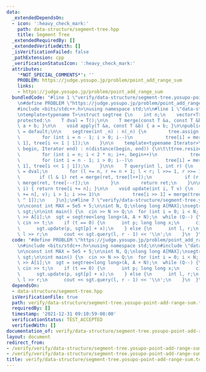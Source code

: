```yaml
---
data:
  _extendedDependsOn:
  - icon: ':heavy_check_mark:'
    path: data-structure/segment-tree.hpp
    title: Segment Tree
  _extendedRequiredBy: []
  _extendedVerifiedWith: []
  _isVerificationFailed: false
  _pathExtension: cpp
  _verificationStatusIcon: ':heavy_check_mark:'
  attributes:
    '*NOT_SPECIAL_COMMENTS*': ''
    PROBLEM: https://judge.yosupo.jp/problem/point_add_range_sum
    links:
    - https://judge.yosupo.jp/problem/point_add_range_sum
  bundledCode: "#line 1 \"verify/data-structure/segment-tree.yosupo-point-add-range-sum.test.cpp\"\
    \n#define PROBLEM \"https://judge.yosupo.jp/problem/point_add_range_sum\"\n\n\
    #include <bits/stdc++.h>\nusing namespace std;\n\n#line 1 \"data-structure/segment-tree.hpp\"\
    \ntemplate<typename T>\nstruct segtree {\n    int n;\n    vector<T> tree;\n\n\
    protected:\n    T dval = T();\n\n    T merge(const T &a, const T &b) { return\
    \ a + b; }\n\n    void apply(T &a, const T &b) { a = b; }\n\npublic:\n    segtree()\
    \ = default;\n\n    segtree(int _n) : n(_n) {\n        tree.assign(2 * n, dval);\n\
    \        for (int i = n - 1; i > 0; i--)\n            tree[i] = merge(tree[i <<\
    \ 1], tree[i << 1 | 1]);\n    }\n\n    template<typename Iterator>\n    segtree(Iterator\
    \ begin, Iterator end) : n(distance(begin, end)) {\n\t\ttree.resize(2 * n);\n\
    \        for (int i = n; i < 2 * n; i++, begin++)\n            tree[i] = *begin;\n\
    \        for (int i = n - 1; i > 0; i--)\n            tree[i] = merge(tree[i <<\
    \ 1], tree[i << 1 | 1]);\n    }\n\n    T query(int l, int r) {\n        T ret\
    \ = dval;\n        for (l += n, r += n + 1; l < r; l >>= 1, r >>= 1) {\n     \
    \       if (l & 1) ret = merge(ret, tree[l++]);\n            if (r & 1) ret =\
    \ merge(ret, tree[--r]);\n        }\n        return ret;\n    }\n\n    T operator[](int\
    \ i) { return tree[i += n]; }\n\n    void update(int i, T v) {\n        for (apply(tree[i\
    \ += n], v); i > 1; i >>= 1)\n            tree[i >> 1] = merge(tree[i], tree[i\
    \ ^ 1]);\n    }\n};\n#line 7 \"verify/data-structure/segment-tree.yosupo-point-add-range-sum.test.cpp\"\
    \n\nconst int MAX = 5e5 + 5;\n\nint N, Q;\nlong long A[MAX];\nsegtree<long long>\
    \ sgt;\n\nint main() {\n  cin >> N >> Q;\n  for (int i = 0; i < N; i++)\n    cin\
    \ >> A[i];\n  sgt = segtree<long long>(A, A + N);\n  while (Q--) {\n    int t;\
    \ cin >> t;\n    if (t == 0) {\n      int p; long long x;\n      cin >> p >> x;\n\
    \      sgt.update(p, sgt[p] + x);\n    } else {\n      int l, r;\n      cin >>\
    \ l >> r;\n      cout << sgt.query(l, r - 1) << '\\n';\n    }\n  }\n}\n"
  code: "#define PROBLEM \"https://judge.yosupo.jp/problem/point_add_range_sum\"\n\
    \n#include <bits/stdc++.h>\nusing namespace std;\n\n#include \"data-structure/segment-tree.hpp\"\
    \n\nconst int MAX = 5e5 + 5;\n\nint N, Q;\nlong long A[MAX];\nsegtree<long long>\
    \ sgt;\n\nint main() {\n  cin >> N >> Q;\n  for (int i = 0; i < N; i++)\n    cin\
    \ >> A[i];\n  sgt = segtree<long long>(A, A + N);\n  while (Q--) {\n    int t;\
    \ cin >> t;\n    if (t == 0) {\n      int p; long long x;\n      cin >> p >> x;\n\
    \      sgt.update(p, sgt[p] + x);\n    } else {\n      int l, r;\n      cin >>\
    \ l >> r;\n      cout << sgt.query(l, r - 1) << '\\n';\n    }\n  }\n}\n"
  dependsOn:
  - data-structure/segment-tree.hpp
  isVerificationFile: true
  path: verify/data-structure/segment-tree.yosupo-point-add-range-sum.test.cpp
  requiredBy: []
  timestamp: '2021-12-31 09:10:59-08:00'
  verificationStatus: TEST_ACCEPTED
  verifiedWith: []
documentation_of: verify/data-structure/segment-tree.yosupo-point-add-range-sum.test.cpp
layout: document
redirect_from:
- /verify/verify/data-structure/segment-tree.yosupo-point-add-range-sum.test.cpp
- /verify/verify/data-structure/segment-tree.yosupo-point-add-range-sum.test.cpp.html
title: verify/data-structure/segment-tree.yosupo-point-add-range-sum.test.cpp
---
```

